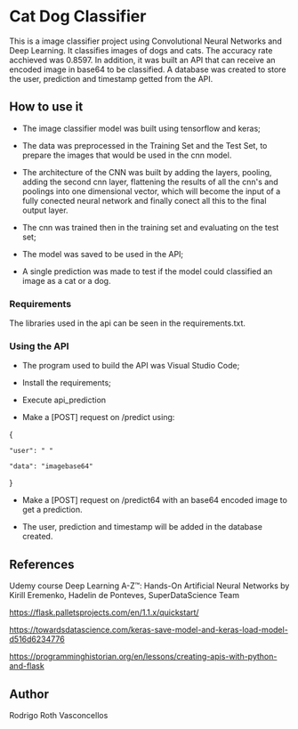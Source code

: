 # Cat Dog Classifier

This is a image classifier project using Convolutional Neural Networks and Deep Learning. It classifies images of dogs and cats. The accuracy rate acchieved was 0.8597.
In addition, it was built an API that can receive an encoded image in base64 to be classified. 
A database was created to store the user, prediction and timestamp getted from the API.

## How to use it

* The image classifier model was built using tensorflow and keras;

* The data was preprocessed in the Training Set and the Test Set, to prepare the images that would be used in the cnn model.

* The architecture of the CNN was built by adding the layers, pooling, adding the second cnn layer, flattening the results of all the cnn's and poolings into one dimensional vector, which will become the input of a fully conected neural network and finally conect all this to the final output layer.

* The cnn was trained then in the training set and evaluating on the test set;

* The model was saved to be used in the API;

* A single prediction was made to test if the model could classified an image as a cat or a dog.


### Requirements

The libraries used in the api can be seen in the requirements.txt.

### Using the API

* The program used to build the API was Visual Studio Code;

* Install the requirements;

* Execute api_prediction

* Make a [POST] request on /predict using:

{

	"user": " "

	"data": "imagebase64"
}


* Make a [POST] request on /predict64 with an base64 encoded image to get a prediction.

* The user, prediction and timestamp will be added in the database created.

## References

Udemy course Deep Learning A-Z™: Hands-On Artificial Neural Networks by Kirill Eremenko, Hadelin de Ponteves, SuperDataScience Team

https://flask.palletsprojects.com/en/1.1.x/quickstart/

https://towardsdatascience.com/keras-save-model-and-keras-load-model-d516d6234776

https://programminghistorian.org/en/lessons/creating-apis-with-python-and-flask


## Author

Rodrigo Roth Vasconcellos
